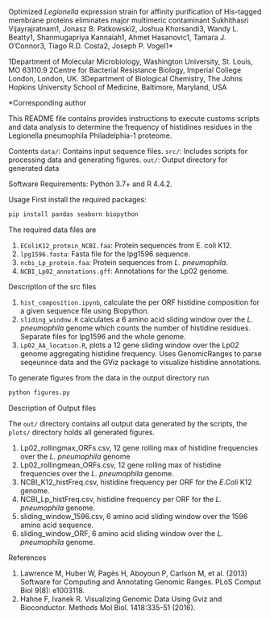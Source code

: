 Optimized _Legionella_ expression strain for affinity purification of His-tagged membrane proteins eliminates major multimeric contaminant
Sukhithasri Vijayrajratnam1, Jonasz B. Patkowski2, Joshua Khorsandi3, Wandy L. Beatty1, Shanmugapriya Kannaiah1, Ahmet Hasanovic1, Tamara J. O’Connor3, Tiago R.D. Costa2, Joseph P. Vogel1*

1Department of Molecular Microbiology, Washington University, St. Louis, MO 63110.9
2Centre for Bacterial Resistance Biology, Imperial College London, London, UK. 
3Department of Biological Chemistry, The Johns Hopkins University School of Medicine, Baltimore, Maryland, USA

*Corresponding author

This README file contains provides instructions to execute customs scripts and data analysis to determine the frequency of histidines residues in the Legionella pneumophila Philadelphia-1 proteome. 

Contents
`data/`: Contains input sequence files.
`src/`: Includes scripts for processing data and generating figures.
`out/`: Output directory for generated data

Software Requirements: Python 3.7+ and R 4.4.2. 

Usage
First install the required packages:
```sh
pip install pandas seaborn biopython 
```
The required data files are
1. `EColiK12_protein_NCBI.faa`: Protein sequences from E. coli K12.
2. `lpg1596.fasta`: Fasta file for the lpg1596 sequence.
3. `ncbi_Lp_protein.faa`: Protein sequences from *L. pneumophila*.
4. `NCBI_Lp02_annotations.gff`: Annotations for the Lp02 genome.

Description of the src files
1. `hist_composition.ipynb`, calculate the per ORF histidine composition for a given sequence file using Biopython.
2. `sliding_window.R` calculates a 6 amino acid sliding window over the *L. pneumophila* genome which counts the number of histidine residues. Separate files for lpg1596 and the whole genome.
3. `Lp02_AA_location.R`, plots a 12 gene sliding window over the Lp02 genome aggregating histidine frequency. Uses GenomicRanges to parse seqeunnce data and the GViz package to visualize histidine annotations. 

To generate figures from the data in the output directory run
```bash
python figures.py
```
Description of Output files

The `out/` directory contains all output data generated by the scripts, the `plots/` directory holds all generated figures.

1. Lp02_rollingmax_ORFs.csv, 12 gene rolling max of histidine frequencies over the *L. pneumophila* genome
2. Lp02_rollingmean_ORFs.csv, 12 gene rolling max of histidine frequencies over the *L. pneumophila* genome.
3. NCBI_K12_histFreq.csv, histidine frequency per ORF for the *E.Coli* K12 genome. 
4. NCBI_Lp_histFreq.csv, histidine frequency per ORF for the *L. pneumophila*  genome.
5. sliding_window_1596.csv, 6 amino acid sliding window over the 1596 amino acid sequence. 
6. sliding_window_ORF, 6 amino acid sliding window over the *L. pneumophila* genome. 

References

1. Lawrence M, Huber W, Pagès H, Aboyoun P, Carlson M, et al. (2013) Software for Computing and Annotating Genomic Ranges. PLoS Comput Biol 9(8): e1003118.
2. Hahne F, Ivanek R. Visualizing Genomic Data Using Gviz and Bioconductor. Methods Mol Biol. 1418:335-51 (2016).

